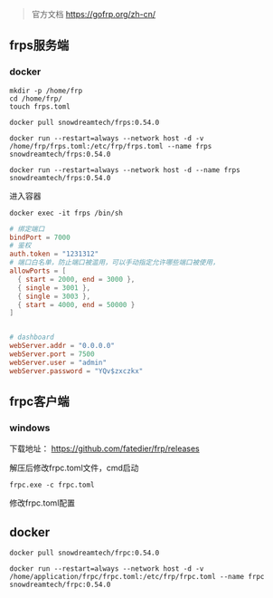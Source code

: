> 官方文档 https://gofrp.org/zh-cn/



## frps服务端

### docker

```shell
mkdir -p /home/frp
cd /home/frp/
touch frps.toml
```

```shell
docker pull snowdreamtech/frps:0.54.0
```

```shell
docker run --restart=always --network host -d -v /home/frp/frps.toml:/etc/frp/frps.toml --name frps snowdreamtech/frps:0.54.0
```

```
docker run --restart=always --network host -d --name frps snowdreamtech/frps:0.54.0
```

进入容器

```
docker exec -it frps /bin/sh
```

```toml
# 绑定端口
bindPort = 7000
# 鉴权
auth.token = "1231312"
# 端口白名单，防止端口被滥用，可以手动指定允许哪些端口被使用，
allowPorts = [
  { start = 2000, end = 3000 },
  { single = 3001 },
  { single = 3003 },
  { start = 4000, end = 50000 }
]


# dashboard
webServer.addr = "0.0.0.0"
webServer.port = 7500
webServer.user = "admin"
webServer.password = "YQv$zxczkx"
```



## frpc客户端

### windows

下载地址： https://github.com/fatedier/frp/releases

解压后修改frpc.toml文件，cmd启动

```
frpc.exe -c frpc.toml
```

修改frpc.toml配置

## docker

```
docker pull snowdreamtech/frpc:0.54.0
 
docker run --restart=always --network host -d -v /home/application/frpc/frpc.toml:/etc/frp/frpc.toml --name frpc snowdreamtech/frpc:0.54.0
```

